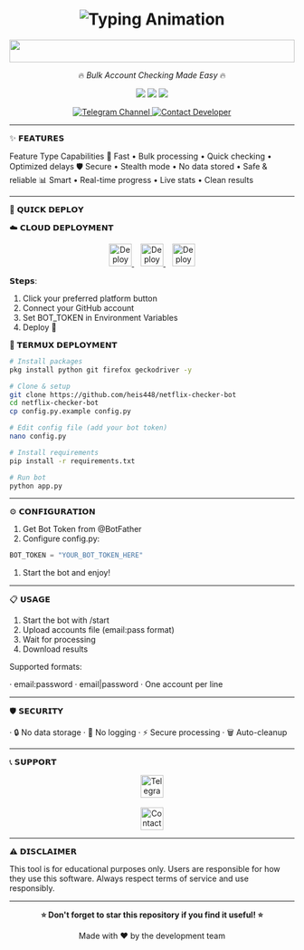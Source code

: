 <h1 align="center">
  <img src="https://readme-typing-svg.herokuapp.com?font=Fira+Code&size=25&duration=6000&color=00FF00&background=000000&center=true&vCenter=true&width=600&lines=🎬+𝗡𝗘𝗧𝗙𝗟𝗜𝗫+𝗖𝗛𝗘𝗖𝗞𝗘𝗥+𝗣𝗥𝗘𝗠𝗜𝗨𝗠+𝗦𝗖𝗥𝗜𝗣𝗧+⚡" alt="Typing Animation">
</h1>

<p align="center">
  <img src="https://i.imgur.com/dBaSKWF.gif" height="40" width="100%">
</p>

<p align="center">
🔥 <em>Bulk Account Checking Made Easy</em> 🔥
</p>

<p align="center">
  <img src="https://img.shields.io/badge/Version-2.0.0-red?style=flat&logo=telegram">
  <img src="https://img.shields.io/badge/Python-3.11+-blue?style=flat&logo=python">
  <img src="https://img.shields.io/badge/Status-ACTIVE-green?style=flat&logo=netflix">
</p>

<p align="center">
  <a href="https://t.me/kenyacryptoanalysis" target="_blank">
    <img src="https://img.shields.io/badge/Join-Telegram_Channel-blue?style=for-the-badge&logo=telegram" alt="Telegram Channel">
  </a>
  <a href="https://t.me/unknownnumeralx" target="_blank">
    <img src="https://img.shields.io/badge/Contact-Developer-green?style=for-the-badge&logo=telegram" alt="Contact Developer">
  </a>
</p>

---

✨ 𝗙𝗘𝗔𝗧𝗨𝗥𝗘𝗦

Feature Type Capabilities
🚀 Fast • Bulk processing   • Quick checking   • Optimized delays
🛡️ Secure • Stealth mode   • No data stored   • Safe & reliable
📊 Smart • Real-time progress   • Live stats   • Clean results

---

🚀 𝗤𝗨𝗜𝗖𝗞 𝗗𝗘𝗣𝗟𝗢𝗬

☁️ 𝗖𝗟𝗢𝗨𝗗 𝗗𝗘𝗣𝗟𝗢𝗬𝗠𝗘𝗡𝗧

<p align="center">
  <a href="https://heroku.com/deploy">
    <img src="https://www.herokucdn.com/deploy/button.svg" alt="Deploy to Heroku" height="40">
  </a>
  &nbsp;&nbsp;
  <a href="https://railway.app">
    <img src="https://railway.app/button.svg" alt="Deploy on Railway" height="40">
  </a>
  &nbsp;&nbsp;
  <a href="https://render.com/deploy">
    <img src="https://render.com/images/deploy-to-render-button.svg" alt="Deploy on Render" height="40">
  </a>
</p>

𝗦𝘁𝗲𝗽𝘀:

1. Click your preferred platform button
2. Connect your GitHub account
3. Set BOT_TOKEN in Environment Variables
4. Deploy 🎉

📱 𝗧𝗘𝗥𝗠𝗨𝗫 𝗗𝗘𝗣𝗟𝗢𝗬𝗠𝗘𝗡𝗧

```bash
# Install packages
pkg install python git firefox geckodriver -y

# Clone & setup
git clone https://github.com/heis448/netflix-checker-bot
cd netflix-checker-bot
cp config.py.example config.py

# Edit config file (add your bot token)
nano config.py

# Install requirements
pip install -r requirements.txt

# Run bot
python app.py
```

---

⚙️ 𝗖𝗢𝗡𝗙𝗜𝗚𝗨𝗥𝗔𝗧𝗜𝗢𝗡

1. Get Bot Token from @BotFather
2. Configure config.py:

```python
BOT_TOKEN = "YOUR_BOT_TOKEN_HERE"
```

1. Start the bot and enjoy!

---

📋 𝗨𝗦𝗔𝗚𝗘

1. Start the bot with /start
2. Upload accounts file (email:pass format)
3. Wait for processing
4. Download results

Supported formats:

· email:password
· email|password
· One account per line

---

🛡️ 𝗦𝗘𝗖𝗨𝗥𝗜𝗧𝗬

· 🔒 No data storage
· 🚫 No logging
· ⚡ Secure processing
· 🗑️ Auto-cleanup

---

📞 𝗦𝗨𝗣𝗣𝗢𝗥𝗧

<p align="center">
  <a href="https://t.me/kenyacryptoanalysis" target="_blank">
    <img src="https://img.shields.io/badge/📢_Join_Our_Channel-blue?style=for-the-badge&logo=telegram" alt="Telegram Channel" height="40">
  </a>
  <br><br>
  <a href="https://t.me/unknownnumeralx" target="_blank">
    <img src="https://img.shields.io/badge/👨‍💻_Contact_Developer-green?style=for-the-badge&logo=telegram" alt="Contact Developer" height="40">
  </a>
</p>

---

⚠️ 𝗗𝗜𝗦𝗖𝗟𝗔𝗜𝗠𝗘𝗥

This tool is for educational purposes only. Users are responsible for how they use this software. Always respect terms of service and use responsibly.

---

<p align="center">
  <strong>⭐ Don't forget to star this repository if you find it useful! ⭐</strong>
</p>

<p align="center">
  Made with ❤️ by the development team
</p>
